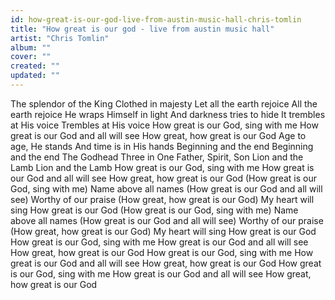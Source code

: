 ```yaml
---
id: how-great-is-our-god-live-from-austin-music-hall-chris-tomlin
title: "How great is our god - live from austin music hall"
artist: "Chris Tomlin"
album: ""
cover: ""
created: ""
updated: ""
---
```


The splendor of the King
Clothed in majesty
Let all the earth rejoice
All the earth rejoice
He wraps Himself in light
And darkness tries to hide
It trembles at His voice
Trembles at His voice
How great is our God, sing with me
How great is our God and all will see
How great, how great is our God
Age to age, He stands
And time is in His hands
Beginning and the end
Beginning and the end
The Godhead Three in One
Father, Spirit, Son
Lion and the Lamb
Lion and the Lamb
How great is our God, sing with me
How great is our God and all will see
How great, how great is our God
(How great is our God, sing with me)
Name above all names
(How great is our God and all will see)
Worthy of our praise
(How great, how great is our God)
My heart will sing
How great is our God
(How great is our God, sing with me)
Name above all names
(How great is our God and all will see)
Worthy of our praise
(How great, how great is our God)
My heart will sing
How great is our God
How great is our God, sing with me
How great is our God and all will see
How great, how great is our God
How great is our God, sing with me
How great is our God and all will see
How great, how great is our God
How great is our God, sing with me
How great is our God and all will see
How great, how great is our God